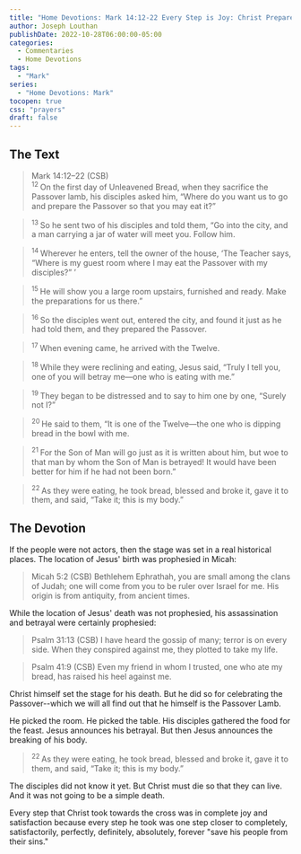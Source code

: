 ```yaml
---
title: "Home Devotions: Mark 14:12-22 Every Step is Joy: Christ Prepares His Own Death For Us"
author: Joseph Louthan
publishDate: 2022-10-28T06:00:00-05:00
categories:
  - Commentaries
  - Home Devotions
tags:
  - "Mark"
series:
  - "Home Devotions: Mark"
tocopen: true
css: "prayers"
draft: false
---
```

## The Text

>Mark 14:12–22 (CSB)  
><sup> 12 </sup> On the first day of Unleavened Bread, when they sacrifice the Passover lamb, his disciples asked him, “Where do you want us to go and prepare the Passover so that you may eat it?” 

><sup> 13 </sup> So he sent two of his disciples and told them, “Go into the city, and a man carrying a jar of water will meet you. Follow him. 

><sup> 14 </sup> Wherever he enters, tell the owner of the house, ‘The Teacher says, “Where is my guest room where I may eat the Passover with my disciples?” ’ 

><sup> 15 </sup> He will show you a large room upstairs, furnished and ready. Make the preparations for us there.” 

><sup> 16 </sup> So the disciples went out, entered the city, and found it just as he had told them, and they prepared the Passover. 

><sup> 17 </sup> When evening came, he arrived with the Twelve. 

><sup> 18 </sup> While they were reclining and eating, Jesus said, “Truly I tell you, one of you will betray me—one who is eating with me.” 

><sup> 19 </sup> They began to be distressed and to say to him one by one, “Surely not I?” 

><sup> 20 </sup> He said to them, “It is one of the Twelve—the one who is dipping bread in the bowl with me. 

><sup> 21 </sup> For the Son of Man will go just as it is written about him, but woe to that man by whom the Son of Man is betrayed! It would have been better for him if he had not been born.” 

><sup> 22 </sup> As they were eating, he took bread, blessed and broke it, gave it to them, and said, “Take it; this is my body.”

## The Devotion

If the people were not actors, then the stage was set in a real historical places. The location of Jesus' birth was prophesied in Micah:

>Micah 5:2 (CSB)  Bethlehem Ephrathah, you are small among the clans of Judah; one will come from you to be ruler over Israel for me. His origin is from antiquity, from ancient times.

While the location of Jesus' death was not prophesied, his assassination and betrayal were certainly prophesied:

>Psalm 31:13 (CSB)  I have heard the gossip of many; terror is on every side. When they conspired against me, they plotted to take my life.

>Psalm 41:9 (CSB)  Even my friend in whom I trusted, one who ate my bread, has raised his heel against me.

Christ himself set the stage for his death. But he did so for celebrating the Passover--which we will all find out that he himself is the Passover Lamb.

He picked the room. He picked the table. His disciples gathered the food for the feast. Jesus announces his betrayal. But then Jesus announces the breaking of his body.

><sup> 22 </sup> As they were eating, he took bread, blessed and broke it, gave it to them, and said, “Take it; this is my body.”

The disciples did not know it yet. But Christ must die so that they can live. And it was not going to be a simple death.

Every step that Christ took towards the cross was in complete joy and satisfaction because every step he took was one step closer to completely, satisfactorily, perfectly, definitely, absolutely, forever "save his people from their sins."
